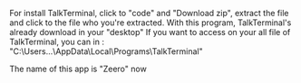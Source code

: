 For install TalkTerminal, click to "code" and "Download zip", extract the file and click to the file who you're extracted.
With this program, TalkTerminal's already download in your "desktop"
If you want to access on your all file of TalkTerminal, you can in :  "C:\Users\...\AppData\Local\Programs\TalkTerminal" 

The name of this app is "Zeero" now
